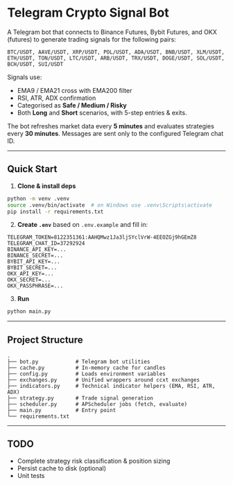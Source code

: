 # Telegram Crypto Signal Bot

A Telegram bot that connects to Binance Futures, Bybit Futures, and OKX (futures) to generate trading signals for the following pairs:

```
BTC/USDT, AAVE/USDT, XRP/USDT, POL/USDT, ADA/USDT, BNB/USDT, XLM/USDT, ETH/USDT, TON/USDT, LTC/USDT, ARB/USDT, TRX/USDT, DOGE/USDT, SOL/USDT, BCH/USDT, SUI/USDT
```

Signals use:

* EMA9 / EMA21 cross with EMA200 filter
* RSI, ATR, ADX confirmation
* Categorised as **Safe / Medium / Risky**
* Both **Long** and **Short** scenarios, with 5-step entries & exits.

The bot refreshes market data every **5 minutes** and evaluates strategies every **30 minutes**. Messages are sent only to the configured Telegram chat ID.

---

## Quick Start

1. **Clone & install deps**

```bash
python -m venv .venv
source .venv/bin/activate  # on Windows use .venv\Scripts\activate
pip install -r requirements.txt
```

2. **Create `.env`** based on `.env.example` and fill in:

```
TELEGRAM_TOKEN=8122351361:AAHQMwz1Ja3ljSYclVrW-4EEOZGj9hGEmZ8
TELEGRAM_CHAT_ID=37292924
BINANCE_API_KEY=...
BINANCE_SECRET=...
BYBIT_API_KEY=...
BYBIT_SECRET=...
OKX_API_KEY=...
OKX_SECRET=...
OKX_PASSPHRASE=...
```

3. **Run**

```bash
python main.py
```

---

## Project Structure

```
.
├── bot.py            # Telegram bot utilities
├── cache.py          # In-memory cache for candles
├── config.py         # Loads environment variables
├── exchanges.py      # Unified wrappers around ccxt exchanges
├── indicators.py     # Technical indicator helpers (EMA, RSI, ATR, ADX)
├── strategy.py       # Trade signal generation
├── scheduler.py      # APScheduler jobs (fetch, evaluate)
├── main.py           # Entry point
└── requirements.txt
```

---

## TODO

* Complete strategy risk classification & position sizing
* Persist cache to disk (optional)
* Unit tests
